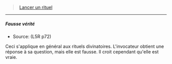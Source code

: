 ﻿---
!GenericItem
Id: l5r_rituals_hd.md#fausse-vérité
ParentLink: l5r_rituals_hd.md#lancer-un-rituel
Name: Fausse vérité
ParentName: Lancer un rituel
NameLevel: 5
Source: (L5R p72)
Attributes:
  Name: Fausse vérité
  Markdown: >+
    ##### <!--Name-->Fausse vérité<!--/Name-->


    - Source: <!--Source-->(L5R p72)<!--/Source-->


    Ceci s'applique en général aux rituels divinatoires. L'invocateur obtient une réponse à sa question, mais elle est fausse. Il croit cependant qu'elle est vraie.

  Source: (L5R p72)
AttributesDictionary: >+
  Name: Fausse vérité

  Markdown: >+

    ##### <!--Name-->Fausse vérité<!--/Name-->





    - Source: <!--Source-->(L5R p72)<!--/Source-->





    Ceci s'applique en général aux rituels divinatoires. L'invocateur obtient une réponse à sa question, mais elle est fausse. Il croit cependant qu'elle est vraie.



  Source: (L5R p72)

---
> [Lancer un rituel](hd_l5r_rituals.md)

---

##### Fausse vérité

- Source: (L5R p72)

Ceci s'applique en général aux rituels divinatoires. L'invocateur obtient une réponse à sa question, mais elle est fausse. Il croit cependant qu'elle est vraie.

